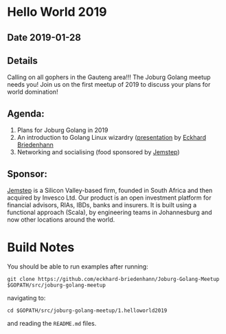 # Hello World 2019

## Date 2019-01-28

## Details
Calling on all gophers in the Gauteng area!!! The Joburg Golang meetup needs you! Join us on the first meetup of 2019 to discuss your plans for world domination!

## Agenda:
1. Plans for Joburg Golang in 2019
2. An introduction to Golang Linux wizardry ([presentation](https://drive.google.com/file/d/10IckghjjaxhGHMLxKjsi_4sNH2kFU2Ok/view?usp=sharing) by [Eckhard Briedenhann](https://twitter.com/thedatadwarf)
3. Networking and socialising (food sponsored by [Jemstep](https://www.jemstep.com/en))

## Sponsor:
[Jemstep](https://www.jemstep.com/en) is a Silicon Valley-based firm, founded in South Africa and then acquired by Invesco Ltd. Our product is an open investment platform for financial advisors, RIAs, IBDs, banks and insurers. It is built using a functional approach (Scala), by engineering teams in Johannesburg and now other locations around the world.



# Build Notes

You should be able to run examples after running:
```
git clone https://github.com/eckhard-briedenhann/Joburg-Golang-Meetup $GOPATH/src/joburg-golang-meetup
```
navigating to:
```
cd $GOPATH/src/joburg-golang-meetup/1.helloworld2019
```
and reading the `README.md` files.
